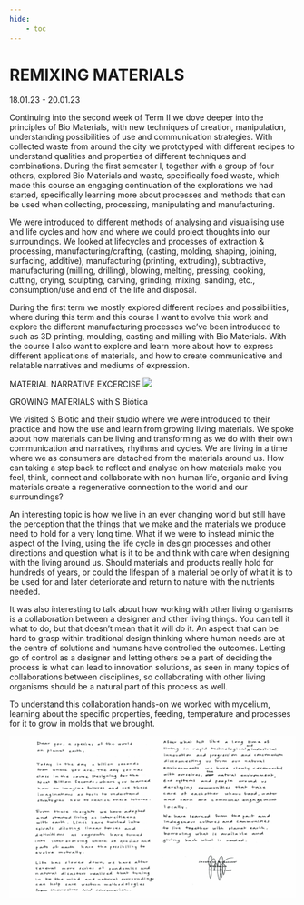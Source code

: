 ```yaml
---
hide:
    - toc
---
```


# **REMIXING MATERIALS**

18.01.23 - 20.01.23

Continuing into the second week of Term II we dove deeper into the principles of Bio Materials, with new techniques of creation, manipulation, understanding possibilities of use and communication strategies. With collected waste from around the city we prototyped with different recipes to understand qualities and properties of different techniques and combinations. During the first semester I, together with a group of four others, explored Bio Materials and waste, specifically food waste, which made this course an engaging continuation of the explorations we had started, specifically learning more about processes and methods that can be used when collecting, processing, manipulating and manufacturing. 

We were introduced to different methods of analysing and visualising use and life cycles and how and where we could project thoughts into our surroundings. We looked at lifecycles and processes of extraction & processing, manufacturing/crafting, (casting, molding, shaping, joining, surfacing, additive), manufacturing (printing, extruding), subtractive, manufacturing (milling, drilling), blowing, melting, pressing, cooking, cutting, drying, sculpting, carving, grinding, mixing, sanding, etc., consumption/use and end of the life and disposal.

During the first term we mostly explored different recipes and possibilities, where during this term and this course I want to evolve this work and explore the different manufacturing processes we’ve been introduced to such as 3D printing, moulding, casting and milling with Bio Materials. With the course I also want to explore and learn more about how to express different applications of materials, and how to create communicative and relatable narratives and mediums of expression. 

MATERIAL NARRATIVE EXCERCISE
![](../images/RemixingMaterials/letter.jpg)


GROWING MATERIALS with S Biótica

We visited S Biotic and their studio where we were introduced to their practice and how the use and learn from growing living materials. We spoke about how materials can be living and transforming as we do with their own communication and narratives, rhythms and cycles. We are living in a time where we as consumers are detached from the materials around us. How can taking a step back to reflect and analyse on how materials make you feel, think, connect and collaborate with non human life, organic and living materials create a regenerative connection to the world and our surroundings? 

An interesting topic is how we live in an ever changing world but still have the perception that the things that we make and the materials we produce need to hold for a very long time. What if we were to instead mimic the aspect of the living, using the life cycle in design processes and other directions and question what is it to be and think with care when designing with the living around us. Should materials and products really hold for hundreds of years, or could the lifespan of a material be only of what it is to be used for and later deteriorate and return to nature with the nutrients needed. 

It was also interesting to talk about how working with other living organisms is a collaboration between a designer and other living things. You can tell it what to do, but that doesn’t mean that it will do it. An aspect that can be hard to grasp within traditional design thinking where human needs are at the centre of solutions and humans have controlled the outcomes. Letting go of control as a designer and letting others be a part of deciding the process is what can lead to innovation solutions, as seen in many topics of collaborations between disciplines, so collaborating with other living organisms should be a natural part of this process as well. 

To understand this collaboration hands-on we worked with mycelium, learning about the specific properties, feeding, temperature and processes for it to grow in molds that we brought.  

![](../images/BillionSeconds/letter.jpg)